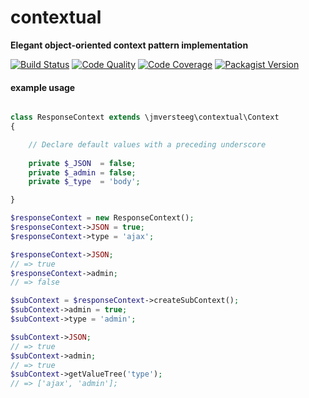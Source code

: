 contextual
==========
**Elegant object-oriented context pattern implementation**

[![Build Status][travis-image]][travis-url]
[![Code Quality][scrutinizer-g-image]][scrutinizer-g-url]
[![Code Coverage][coveralls-image]][coveralls-url]
[![Packagist Version][packagist-image]][packagist-url]

#### example usage

```php

class ResponseContext extends \jmversteeg\contextual\Context
{

    // Declare default values with a preceding underscore
    
    private $_JSON  = false;
    private $_admin = false;
    private $_type  = 'body';

}

$responseContext = new ResponseContext();
$responseContext->JSON = true;
$responseContext->type = 'ajax';

$responseContext->JSON;
// => true
$responseContext->admin;
// => false

$subContext = $responseContext->createSubContext();
$subContext->admin = true;
$subContext->type = 'admin';

$subContext->JSON;
// => true
$subContext->admin;
// => true
$subContext->getValueTree('type');
// => ['ajax', 'admin'];

```
 
[travis-image]: https://img.shields.io/travis/jmversteeg/contextual.svg?style=flat-square
[travis-url]: https://travis-ci.org/jmversteeg/contextual

[scrutinizer-g-image]: https://img.shields.io/scrutinizer/g/jmversteeg/contextual.svg?style=flat-square
[scrutinizer-g-url]: https://scrutinizer-ci.com/g/jmversteeg/contextual/

[coveralls-image]: https://img.shields.io/coveralls/jmversteeg/contextual.svg?style=flat-square
[coveralls-url]: https://coveralls.io/r/jmversteeg/contextual

[packagist-image]: https://img.shields.io/packagist/v/jmversteeg/contextual.svg?style=flat-square
[packagist-url]: https://packagist.org/packages/jmversteeg/contextual